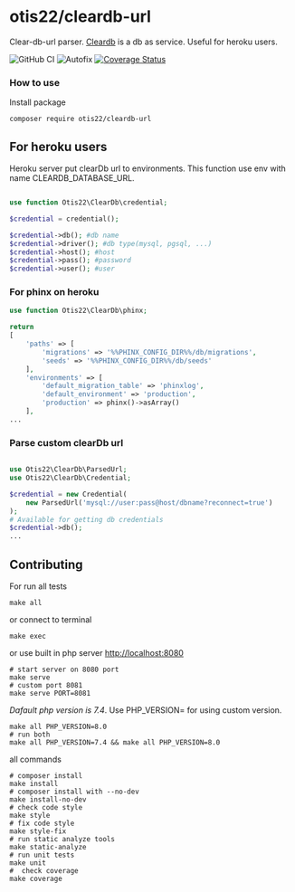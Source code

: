 # otis22/cleardb-url

Clear-db-url parser. [Cleardb](https://www.cleardb.com/) is a db as service. Useful for heroku users.

![GitHub CI](https://github.com/otis22/cleardb-url/workflows/CI/badge.svg)
![Autofix](https://github.com/otis22/cleardb-url/workflows/AUTOFIX/badge.svg)
[![Coverage Status](https://coveralls.io/repos/github/otis22/cleardb-url/badge.svg?branch=master)](https://coveralls.io/github/otis22/cleardb-url?branch=master)

### How to use 

Install package

```shell
composer require otis22/cleardb-url
```

## For heroku users

Heroku server put clearDb url to environments. This function use env with name CLEARDB_DATABASE_URL. 

```php

use function Otis22\ClearDb\credential;

$credential = credential();

$credential->db(); #db name
$credential->driver(); #db type(mysql, pgsql, ...)
$credential->host(); #host
$credential->pass(); #password
$credential->user(); #user   
```

### For phinx on heroku

```php
use function Otis22\ClearDb\phinx;

return
[
    'paths' => [
        'migrations' => '%%PHINX_CONFIG_DIR%%/db/migrations',
        'seeds' => '%%PHINX_CONFIG_DIR%%/db/seeds'
    ],
    'environments' => [
        'default_migration_table' => 'phinxlog',
        'default_environment' => 'production',
        'production' => phinx()->asArray()
    ],
...
```

### Parse custom clearDb url

```php

use Otis22\ClearDb\ParsedUrl;
use Otis22\ClearDb\Credential;

$credential = new Credential(
    new ParsedUrl('mysql://user:pass@host/dbname?reconnect=true')
);
# Available for getting db credentials
$credential->db();
...
```

## Contributing

For run all tests
```shell
make all
```
or connect to terminal
```shell
make exec
```

or use built in php server [http://localhost:8080](http://localhost:8080)
```shell
# start server on 8080 port
make serve 
# custom port 8081
make serve PORT=8081
```

*Dafault php version is 7.4*. Use PHP_VERSION= for using custom version. 
```shell
make all PHP_VERSION=8.0
# run both 
make all PHP_VERSION=7.4 && make all PHP_VERSION=8.0
```

all commands
```shell
# composer install
make install
# composer install with --no-dev
make install-no-dev
# check code style
make style
# fix code style
make style-fix
# run static analyze tools
make static-analyze
# run unit tests
make unit
#  check coverage
make coverage
```
